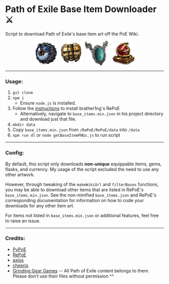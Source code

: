 # Path of Exile Base Item Downloader :crossed_swords:
Script to download Path of Exile's base item art off the PoE Wiki.

<p align="center">
  <img src="./assets/AbyssJewelRanged.png">
  <img src="./assets/CurrencyRerollRare.png">
  <img src="./assets/Amulet8.png">
  <img src="./assets/SupportGemMultistrikePlus.png">
</p>

---

### Usage:
1. `git clone`
2. `npm i`
    * Ensure `node.js` is installed.
3. Follow the [instructions](https://github.com/brather1ng/RePoE) to install brather1ng's RePoE
    * Alternatively, navigate to `base_items.min.json` in his project directory and download just that file.
4. `mkdir data`
5. Copy `base_items.min.json` from `/RePoE/RePoE/data` into `/data`
6. `npm run dl` or `node getBaseItemPNGs.js` to run script

---

### Config:
By default, this script only downloads **non-unique** equippable items, gems, flasks, and currency. My usage of the script excluded the need to use any other artwork.

However, through tweaking of the `makeWikiUrl` and `filterBases` functions, you may be able to download other items that are listed in RePoE's `base_items.min.json`. See the non-minified `base_items.json` and RePoE's corresponding documentation for information on how to code your downloads for any other item art.

For items not listed in `base_items.min.json` or additional features, feel free to raise an issue.

---

### Credits:
* [PyPoE](https://github.com/OmegaK2/PyPoE)
* [RePoE](https://github.com/brather1ng/RePoE)
* [axios](https://github.com/axios/axios)
* [cheerio](https://github.com/cheeriojs/cheerio)
* [Grinding Gear Games](http://www.grindinggear.com/) -- All Path of Exile content belongs to them. Please don't use their files without permission ^^
